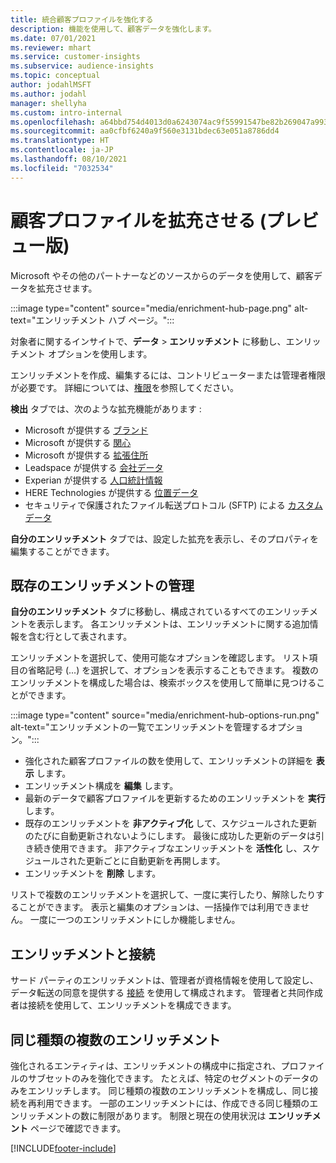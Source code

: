 ```yaml
---
title: 統合顧客プロファイルを強化する
description: 機能を使用して、顧客データを強化します。
ms.date: 07/01/2021
ms.reviewer: mhart
ms.service: customer-insights
ms.subservice: audience-insights
ms.topic: conceptual
author: jodahlMSFT
ms.author: jodahl
manager: shellyha
ms.custom: intro-internal
ms.openlocfilehash: a64bbd754d4013d0a6243074ac9f55991547be82b269047a9937b583baf98697
ms.sourcegitcommit: aa0cfbf6240a9f560e3131bdec63e051a8786dd4
ms.translationtype: HT
ms.contentlocale: ja-JP
ms.lasthandoff: 08/10/2021
ms.locfileid: "7032534"
---
```

# <a name="enrichment-for-customer-profiles-preview"></a>顧客プロファイルを拡充させる (プレビュー版)

Microsoft やその他のパートナーなどのソースからのデータを使用して、顧客データを拡充させます。

:::image type="content" source="media/enrichment-hub-page.png" alt-text="エンリッチメント ハブ ページ。":::

対象者に関するインサイトで、**データ** > **エンリッチメント** に移動し、エンリッチメント オプションを使用します。  

エンリッチメントを作成、編集するには、コントリビューターまたは管理者権限が必要です。 詳細については、[権限](permissions.md)を参照してください。

**検出** タブでは、次のような拡充機能があります :

- Microsoft が提供する [ブランド](enrichment-microsoft.md)
- Microsoft が提供する [関心](enrichment-microsoft.md)
- Microsoft が提供する [拡張住所](enrichment-enhanced-addresses.md)
- Leadspace が提供する [会社データ](enrichment-leadspace.md)
- Experian が提供する [人口統計情報](enrichment-experian.md)
- HERE Technologies が提供する [位置データ](enrichment-here.md)
- セキュリティで保護されたファイル転送プロトコル (SFTP) による [カスタム データ](enrichment-SFTP-custom-import.md)

**自分のエンリッチメント** タブでは、設定した拡充を表示し、そのプロパティを編集することができます。

## <a name="manage-existing-enrichments"></a>既存のエンリッチメントの管理

**自分のエンリッチメント** タブに移動し、構成されているすべてのエンリッチメントを表示します。 各エンリッチメントは、エンリッチメントに関する追加情報を含む行として表されます。

エンリッチメントを選択して、使用可能なオプションを確認します。 リスト項目の省略記号 (...) を選択して、オプションを表示することもできます。 複数のエンリッチメントを構成した場合は、検索ボックスを使用して簡単に見つけることができます。

:::image type="content" source="media/enrichment-hub-options-run.png" alt-text="エンリッチメントの一覧でエンリッチメントを管理するオプション。":::

- 強化された顧客プロファイルの数を使用して、エンリッチメントの詳細を **表示** します。
- エンリッチメント構成を **編集** します。
- 最新のデータで顧客プロファイルを更新するためのエンリッチメントを **実行** します。
- 既存のエンリッチメントを **非アクティブ化** して、スケジュールされた更新のたびに自動更新されないようにします。 最後に成功した更新のデータは引き続き使用できます。 非アクティブなエンリッチメントを **活性化** し、スケジュールされた更新ごとに自動更新を再開します。
- エンリッチメントを **削除** します。

リストで複数のエンリッチメントを選択して、一度に実行したり、解除したりすることができます。 表示と編集のオプションは、一括操作では利用できません。 一度に一つのエンリッチメントにしか機能しません。

## <a name="enrichments-and-connections"></a>エンリッチメントと接続

サード パーティのエンリッチメントは、管理者が資格情報を使用して設定し、データ転送の同意を提供する [接続](connections.md) を使用して構成されます。 管理者と共同作成者は接続を使用して、エンリッチメントを構成できます。  

## <a name="multiple-enrichments-of-the-same-type"></a>同じ種類の複数のエンリッチメント

強化されるエンティティは、エンリッチメントの構成中に指定され、プロファイルのサブセットのみを強化できます。 たとえば、特定のセグメントのデータのみをエンリッチします。 同じ種類の複数のエンリッチメントを構成し、同じ接続を再利用できます。 一部のエンリッチメントには、作成できる同じ種類のエンリッチメントの数に制限があります。 制限と現在の使用状況は **エンリッチメント** ページで確認できます。

[!INCLUDE[footer-include](../includes/footer-banner.md)]
